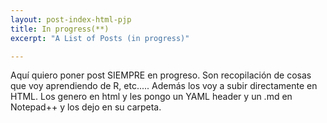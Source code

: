 ```yaml
---
layout: post-index-html-pjp
title: In progress(**)
excerpt: "A List of Posts (in progress)"

---
```


Aquí quiero poner post SIEMPRE en progreso. Son recopilación de cosas que voy aprendiendo de R, etc.....
Además los voy a subir directamente en HTML. Los genero en html y les pongo un YAML header y un .md en Notepad++ y los dejo en su carpeta.
